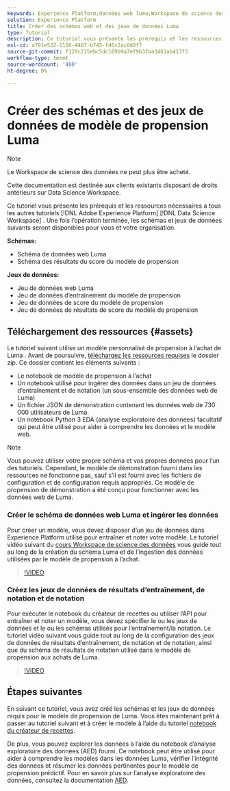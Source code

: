 ```yaml
---
keywords: Experience Platform;données web luma;Workspace de science des données;rubriques populaires;recettes;données de démonstration;données web de démonstration;données luma
solution: Experience Platform
title: Créer des schémas web et des jeux de données Luma
type: Tutorial
description: Ce tutoriel vous présente les prérequis et les ressources nécessaires au modèle de propension de démonstration de Luma.
exl-id: a791e532-1116-4407-b745-fd6c2ac0d8f7
source-git-commit: f129c215ebc5dc169b9a7ef9b3faa3463ab413f3
workflow-type: tm+mt
source-wordcount: '480'
ht-degree: 0%

---
```


# Créer des schémas et des jeux de données de modèle de propension Luma

>[!NOTE]
>
>Le Workspace de science des données ne peut plus être acheté.
>
>Cette documentation est destinée aux clients existants disposant de droits antérieurs sur Data Science Workspace.

Ce tutoriel vous présente les prérequis et les ressources nécessaires à tous les autres tutoriels [!DNL Adobe Experience Platform] [!DNL Data Science Workspace] . Une fois l’opération terminée, les schémas et jeux de données suivants seront disponibles pour vous et votre organisation.

**Schémas:**

- Schéma de données web Luma
- Schéma des résultats du score du modèle de propension

**Jeux de données:**

- Jeu de données web Luma
- Jeu de données d’entraînement du modèle de propension
- Jeu de données de score du modèle de propension
- Jeu de données de résultats de score du modèle de propension

## Téléchargement des ressources {#assets}

Le tutoriel suivant utilise un modèle personnalisé de propension à l’achat de Luma . Avant de poursuivre, [téléchargez les ressources requises](https://experienceleague.adobe.com/docs/platform-learn/assets/DSW-course-sample-assets.zip) le dossier zip. Ce dossier contient les éléments suivants :

- Le notebook de modèle de propension à l’achat
- Un notebook utilisé pour ingérer des données dans un jeu de données d’entraînement et de notation (un sous-ensemble des données web de Luma)
- Un fichier JSON de démonstration contenant les données web de 730 000 utilisateurs de Luma.
- Un notebook Python 3 EDA (analyse exploratoire des données) facultatif qui peut être utilisé pour aider à comprendre les données et le modèle web.

>[!NOTE]
>
> Vous pouvez utiliser votre propre schéma et vos propres données pour l’un des tutoriels. Cependant, le modèle de démonstration fourni dans les ressources ne fonctionne pas, sauf s’il est fourni avec les fichiers de configuration et de configuration requis appropriés. Ce modèle de propension de démonstration a été conçu pour fonctionner avec les données web de Luma.

### Créer le schéma de données web Luma et ingérer les données

Pour créer un modèle, vous devez disposer d’un jeu de données dans Experience Platform utilisé pour entraîner et noter votre modèle. Le tutoriel vidéo suivant du [cours Workspace de science des données](https://experienceleague.adobe.com/?lang=fr&recommended=ExperiencePlatform-U-1-2021.1.dsw&lang=fr) vous guide tout au long de la création du schéma Luma et de l’ingestion des données utilisées par le modèle de propension à l’achat.

>[!VIDEO](https://video.tv.adobe.com/v/3447156?captions=fre_fr)

### Créez les jeux de données de résultats d’entraînement, de notation et de notation

Pour exécuter le notebook du créateur de recettes ou utiliser l’API pour entraîner et noter un modèle, vous devez spécifier le ou les jeux de données et le ou les schémas utilisés pour l’entraînement/la notation. Le tutoriel vidéo suivant vous guide tout au long de la configuration des jeux de données de résultats d’entraînement, de notation et de notation, ainsi que du schéma de résultats de notation utilisé dans le modèle de propension aux achats de Luma.

>[!VIDEO](https://video.tv.adobe.com/v/3447423?captions=fre_fr)

## Étapes suivantes

En suivant ce tutoriel, vous avez créé les schémas et les jeux de données requis pour le modèle de propension de Luma. Vous êtes maintenant prêt à passer au tutoriel suivant et à créer le modèle à l’aide du tutoriel [notebook du créateur de recettes](../jupyterlab/create-a-model.md).

De plus, vous pouvez explorer les données à l’aide du notebook d’analyse exploratoire des données (AED) fourni. Ce notebook peut être utilisé pour aider à comprendre les modèles dans les données Luma, vérifier l’intégrité des données et résumer les données pertinentes pour le modèle de propension prédictif. Pour en savoir plus sur l’analyse exploratoire des données, consultez la documentation [AED](../jupyterlab/eda-notebook.md).

